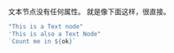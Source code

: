 文本节点没有任何属性。 就是像下面这样，很直接。

```js
"This is a Text node"
'This is also a Text Node"
`Count me in ${ok}`
```

